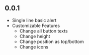 ## 0.0.1

- Single line basic alert
- Customizable Features
	- Change all button texts
	- Change height
	- Change position as top/bottom
	- Change icons

